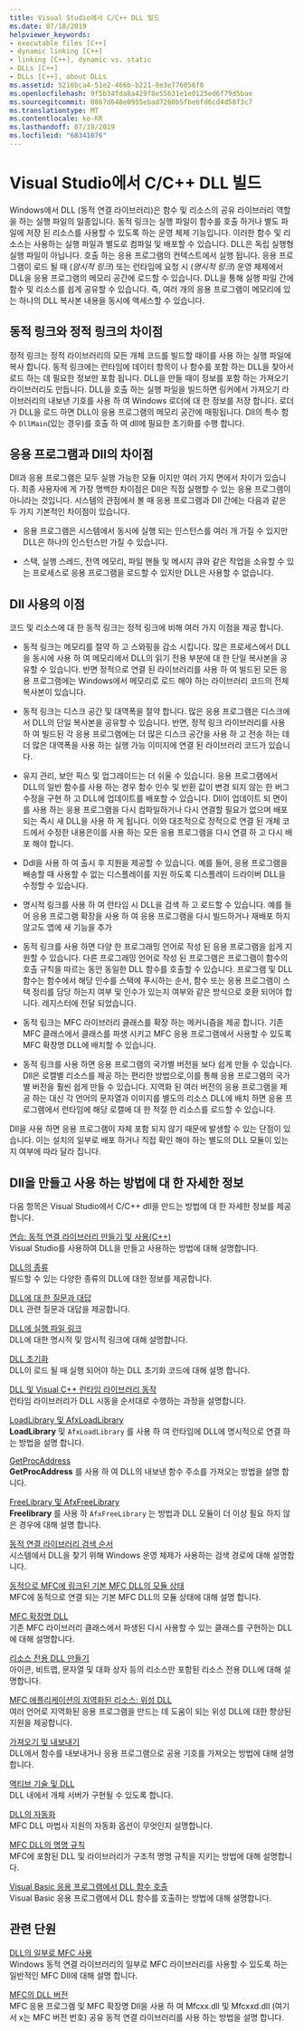 ```yaml
---
title: Visual Studio에서 C/C++ DLL 빌드
ms.date: 07/18/2019
helpviewer_keywords:
- executable files [C++]
- dynamic linking [C++]
- linking [C++], dynamic vs. static
- DLLs [C++]
- DLLs [C++], about DLLs
ms.assetid: 5216bca4-51e2-466b-b221-0e3e776056f0
ms.openlocfilehash: 9f5b34fda8a429f8e55631e1e0125ed6f79d5bae
ms.sourcegitcommit: 0867d648e0955ebad7260b5fbebfd6cd4d58f3c7
ms.translationtype: MT
ms.contentlocale: ko-KR
ms.lasthandoff: 07/19/2019
ms.locfileid: "68341076"
---
```

# <a name="create-cc-dlls-in-visual-studio"></a>Visual Studio에서 C/C++ DLL 빌드

Windows에서 DLL (동적 연결 라이브러리)은 함수 및 리소스의 공유 라이브러리 역할을 하는 실행 파일의 일종입니다. 동적 링크는 실행 파일이 함수를 호출 하거나 별도 파일에 저장 된 리소스를 사용할 수 있도록 하는 운영 체제 기능입니다. 이러한 함수 및 리소스는 사용하는 실행 파일과 별도로 컴파일 및 배포할 수 있습니다. DLL은 독립 실행형 실행 파일이 아닙니다. 호출 하는 응용 프로그램의 컨텍스트에서 실행 됩니다. 응용 프로그램이 로드 될 때 (*암시적 링크*) 또는 런타임에 요청 시 (*명시적 링크*) 운영 체제에서 DLL을 응용 프로그램의 메모리 공간에 로드할 수 있습니다. DLL을 통해 실행 파일 간에 함수 및 리소스를 쉽게 공유할 수 있습니다. 즉, 여러 개의 응용 프로그램이 메모리에 있는 하나의 DLL 복사본 내용을 동시에 액세스할 수 있습니다.

## <a name="differences-between-dynamic-linking-and-static-linking"></a>동적 링크와 정적 링크의 차이점

정적 링크는 정적 라이브러리의 모든 개체 코드를 빌드할 때이를 사용 하는 실행 파일에 복사 합니다. 동적 링크에는 런타임에 데이터 항목이 나 함수를 포함 하는 DLL을 찾아서 로드 하는 데 필요한 정보만 포함 됩니다. DLL을 만들 때이 정보를 포함 하는 가져오기 라이브러리도 만듭니다. DLL을 호출 하는 실행 파일을 빌드하면 링커에서 가져오기 라이브러리의 내보낸 기호를 사용 하 여 Windows 로더에 대 한 정보를 저장 합니다. 로더가 DLL을 로드 하면 DLL이 응용 프로그램의 메모리 공간에 매핑됩니다. Dll의 특수 함수 `DllMain`(있는 경우)를 호출 하 여 dll에 필요한 초기화를 수행 합니다.

<a name="differences-between-applications-and-dlls"></a>

## <a name="differences-between-applications-and-dlls"></a>응용 프로그램과 Dll의 차이점

Dll과 응용 프로그램은 모두 실행 가능한 모듈 이지만 여러 가지 면에서 차이가 있습니다. 최종 사용자에 게 가장 명백한 차이점은 Dll은 직접 실행할 수 있는 응용 프로그램이 아니라는 것입니다. 시스템의 관점에서 볼 때 응용 프로그램과 Dll 간에는 다음과 같은 두 가지 기본적인 차이점이 있습니다.

- 응용 프로그램은 시스템에서 동시에 실행 되는 인스턴스를 여러 개 가질 수 있지만 DLL은 하나의 인스턴스만 가질 수 있습니다.

- 스택, 실행 스레드, 전역 메모리, 파일 핸들 및 메시지 큐와 같은 작업을 소유할 수 있는 프로세스로 응용 프로그램을 로드할 수 있지만 DLL은 사용할 수 없습니다.

<a name="advantages-of-using-dlls"></a>

## <a name="advantages-of-using-dlls"></a>Dll 사용의 이점

코드 및 리소스에 대 한 동적 링크는 정적 링크에 비해 여러 가지 이점을 제공 합니다.

- 동적 링크는 메모리를 절약 하 고 스와핑을 감소 시킵니다. 많은 프로세스에서 DLL을 동시에 사용 하 여 메모리에서 DLL의 읽기 전용 부분에 대 한 단일 복사본을 공유할 수 있습니다. 반면 정적으로 연결 된 라이브러리를 사용 하 여 빌드된 모든 응용 프로그램에는 Windows에서 메모리로 로드 해야 하는 라이브러리 코드의 전체 복사본이 있습니다.

- 동적 링크는 디스크 공간 및 대역폭을 절약 합니다. 많은 응용 프로그램은 디스크에서 DLL의 단일 복사본을 공유할 수 있습니다. 반면, 정적 링크 라이브러리를 사용 하 여 빌드된 각 응용 프로그램에는 더 많은 디스크 공간을 사용 하 고 전송 하는 데 더 많은 대역폭을 사용 하는 실행 가능 이미지에 연결 된 라이브러리 코드가 있습니다.

- 유지 관리, 보안 픽스 및 업그레이드는 더 쉬울 수 있습니다. 응용 프로그램에서 DLL의 일반 함수를 사용 하는 경우 함수 인수 및 반환 값이 변경 되지 않는 한 버그 수정을 구현 하 고 DLL에 업데이트를 배포할 수 있습니다. Dll이 업데이트 되 면이를 사용 하는 응용 프로그램을 다시 컴파일하거나 다시 연결할 필요가 없으며 배포 되는 즉시 새 DLL을 사용 하 게 됩니다. 이와 대조적으로 정적으로 연결 된 개체 코드에서 수정한 내용은이를 사용 하는 모든 응용 프로그램을 다시 연결 하 고 다시 배포 해야 합니다.

- Ddl을 사용 하 여 출시 후 지원을 제공할 수 있습니다. 예를 들어, 응용 프로그램을 배송할 때 사용할 수 없는 디스플레이를 지원 하도록 디스플레이 드라이버 DLL을 수정할 수 있습니다.

- 명시적 링크를 사용 하 여 런타임 시 DLL을 검색 하 고 로드할 수 있습니다. 예를 들어 응용 프로그램 확장을 사용 하 여 응용 프로그램을 다시 빌드하거나 재배포 하지 않고도 앱에 새 기능을 추가

- 동적 링크를 사용 하면 다양 한 프로그래밍 언어로 작성 된 응용 프로그램을 쉽게 지원할 수 있습니다. 다른 프로그래밍 언어로 작성 된 프로그램은 프로그램이 함수의 호출 규칙을 따르는 동안 동일한 DLL 함수를 호출할 수 있습니다. 프로그램 및 DLL 함수는 함수에서 해당 인수를 스택에 푸시하는 순서, 함수 또는 응용 프로그램이 스택 정리를 담당 하는지 여부 및 인수가 있는지 여부와 같은 방식으로 호환 되어야 합니다. 레지스터에 전달 되었습니다.

- 동적 링크는 MFC 라이브러리 클래스를 확장 하는 메커니즘을 제공 합니다. 기존 MFC 클래스에서 클래스를 파생 시키고 MFC 응용 프로그램에서 사용할 수 있도록 MFC 확장명 DLL에 배치할 수 있습니다.

- 동적 링크를 사용 하면 응용 프로그램의 국가별 버전을 보다 쉽게 만들 수 있습니다. Dll은 로캘별 리소스를 제공 하는 편리한 방법으로,이를 통해 응용 프로그램의 국가별 버전을 훨씬 쉽게 만들 수 있습니다. 지역화 된 여러 버전의 응용 프로그램을 제공 하는 대신 각 언어의 문자열과 이미지를 별도의 리소스 DLL에 배치 하면 응용 프로그램에서 런타임에 해당 로캘에 대 한 적절 한 리소스를 로드할 수 있습니다.

Dll을 사용 하면 응용 프로그램이 자체 포함 되지 않기 때문에 발생할 수 있는 단점이 있습니다. 이는 설치의 일부로 배포 하거나 직접 확인 해야 하는 별도의 DLL 모듈이 있는지 여부에 따라 달라 집니다.

## <a name="more-information-on-how-to-create-and-use-dlls"></a>Dll을 만들고 사용 하는 방법에 대 한 자세한 정보

다음 항목은 Visual Studio에서 C/C++ dll을 만드는 방법에 대 한 자세한 정보를 제공 합니다.

[연습: 동적 연결 라이브러리 만들기 및 사용(C++)](walkthrough-creating-and-using-a-dynamic-link-library-cpp.md)<br/>
Visual Studio를 사용하여 DLL을 만들고 사용하는 방법에 대해 설명합니다.

[DLL의 종류](kinds-of-dlls.md)<br/>
빌드할 수 있는 다양한 종류의 DLL에 대한 정보를 제공합니다.

[DLL에 대 한 질문과 대답](dll-frequently-asked-questions.md)<br/>
DLL 관련 질문과 대답을 제공합니다.

[DLL에 실행 파일 링크](linking-an-executable-to-a-dll.md)<br/>
DLL에 대한 명시적 및 암시적 링크에 대해 설명합니다.

[DLL 초기화](run-time-library-behavior.md#initializing-a-dll)<br/>
DLL이 로드 될 때 실행 되어야 하는 DLL 초기화 코드에 대해 설명 합니다.

[DLL 및 Visual C++ 런타임 라이브러리 동작](run-time-library-behavior.md)<br/>
런타임 라이브러리가 DLL 시동을 순서대로 수행하는 과정을 설명합니다.

[LoadLibrary 및 AfxLoadLibrary](loadlibrary-and-afxloadlibrary.md)<br/>
**LoadLibrary** 및 `AfxLoadLibrary` 를 사용 하 여 런타임에 DLL에 명시적으로 연결 하는 방법을 설명 합니다.

[GetProcAddress](getprocaddress.md)<br/>
**GetProcAddress** 를 사용 하 여 DLL의 내보낸 함수 주소를 가져오는 방법을 설명 합니다.

[FreeLibrary 및 AfxFreeLibrary](freelibrary-and-afxfreelibrary.md)<br/>
**Freelibrary** 를 사용 하 `AfxFreeLibrary` 는 방법과 DLL 모듈이 더 이상 필요 하지 않은 경우에 대해 설명 합니다.

[동적 연결 라이브러리 검색 순서](/windows/desktop/Dlls/dynamic-link-library-search-order)<br/>
시스템에서 DLL을 찾기 위해 Windows 운영 체제가 사용하는 검색 경로에 대해 설명합니다.

[동적으로 MFC에 링크된 기본 MFC DLL의 모듈 상태](module-states-of-a-regular-dll-dynamically-linked-to-mfc.md)<br/>
MFC에 동적으로 연결 되는 기본 MFC DLL의 모듈 상태에 대해 설명 합니다.

[MFC 확장명 DLL](extension-dlls-overview.md)<br/>
기존 MFC 라이브러리 클래스에서 파생된 다시 사용할 수 있는 클래스를 구현하는 DLL에 대해 설명합니다.

[리소스 전용 DLL 만들기](creating-a-resource-only-dll.md)<br/>
아이콘, 비트맵, 문자열 및 대화 상자 등의 리소스만 포함된 리소스 전용 DLL에 대해 설명합니다.

[MFC 애플리케이션의 지역화된 리소스: 위성 DLL](localized-resources-in-mfc-applications-satellite-dlls.md)<br/>
여러 언어로 지역화된 응용 프로그램을 만드는 데 도움이 되는 위성 DLL에 대한 향상된 지원을 제공합니다.

[가져오기 및 내보내기](importing-and-exporting.md)<br/>
DLL에서 함수를 내보내거나 응용 프로그램으로 공용 기호를 가져오는 방법에 대해 설명합니다.

[액티브 기술 및 DLL](active-technology-and-dlls.md)<br/>
DLL 내에서 개체 서버가 구현될 수 있도록 합니다.

[DLL의 자동화](automation-in-a-dll.md)<br/>
MFC DLL 마법사 지원의 자동화 옵션이 무엇인지 설명합니다.

[MFC DLL의 명명 규칙](../mfc/mfc-library-versions.md#mfc-static-library-naming-conventions)<br/>
MFC에 포함된 DLL 및 라이브러리가 구조적 명명 규칙을 지키는 방법에 대해 설명합니다.

[Visual Basic 응용 프로그램에서 DLL 함수 호출](calling-dll-functions-from-visual-basic-applications.md)<br/>
Visual Basic 응용 프로그램에서 DLL 함수를 호출하는 방법에 대해 설명합니다.

## <a name="related-sections"></a>관련 단원

[DLL의 일부로 MFC 사용](../mfc/tn011-using-mfc-as-part-of-a-dll.md)<br/>
Windows 동적 연결 라이브러리의 일부로 MFC 라이브러리를 사용할 수 있도록 하는 일반적인 MFC Dll에 대해 설명 합니다.

[MFC의 DLL 버전](../mfc/tn033-dll-version-of-mfc.md)<br/>
MFC 응용 프로그램 및 MFC 확장명 Dll을 사용 하 여 Mfcxx.dll 및 Mfcxxd.dll (여기서 x는 MFC 버전 번호) 공유 동적 연결 라이브러리를 사용 하는 방법을 설명 합니다.
